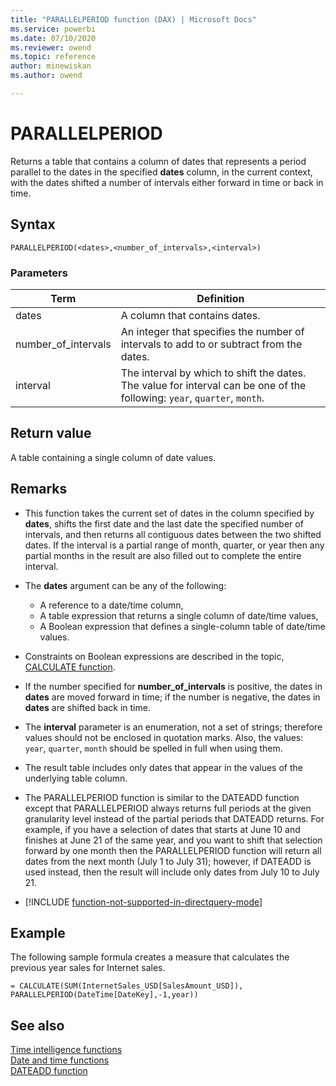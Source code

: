 ```yaml
---
title: "PARALLELPERIOD function (DAX) | Microsoft Docs"
ms.service: powerbi 
ms.date: 07/10/2020
ms.reviewer: owend
ms.topic: reference
author: minewiskan
ms.author: owend

---
```

# PARALLELPERIOD

Returns a table that contains a column of dates that represents a period parallel to the dates in the specified **dates** column, in the current context, with the dates shifted a number of intervals either forward in time or back in time.  
  
## Syntax  
  
```dax
PARALLELPERIOD(<dates>,<number_of_intervals>,<interval>)  
```
  
### Parameters  
  
|Term|Definition|  
|--------|--------------|  
|dates|A column that contains dates.|  
|number_of_intervals|An integer that specifies the number of intervals to add to or subtract from the dates.|  
|interval|The interval by which to shift the dates. The value for interval can be one of the following: `year`, `quarter`, `month`.|  
  
## Return value

A table containing a single column of date values.  
  
## Remarks

- This function takes the current set of dates in the column specified by **dates**, shifts the first date and the last date the specified number of intervals, and then returns all contiguous dates between the two shifted dates. If the interval is a partial range of month, quarter, or year then any partial months in the result are also filled out to complete the entire interval.  
  
- The **dates** argument can be any of the following:  
  - A reference to a date/time column,  
  - A table expression that returns a single column of date/time values,  
  - A Boolean expression that defines a single-column table of date/time values.  
  
- Constraints on Boolean expressions are described in the topic, [CALCULATE function](calculate-function-dax.md).  
  
- If the number specified for **number_of_intervals** is positive, the dates in **dates** are moved forward in time; if the number is negative, the dates in **dates** are shifted back in time.  
  
- The **interval** parameter is an enumeration, not a set of strings; therefore values should not be enclosed in quotation marks. Also, the values: `year`, `quarter`, `month` should be spelled in full when using them.  
  
- The result table includes only dates that appear in the values of the underlying table column.  
  
- The PARALLELPERIOD function is similar to the DATEADD function except that PARALLELPERIOD always returns full periods at the given granularity level instead of the partial periods that DATEADD returns. For example, if you have a selection of dates that starts at June 10 and finishes at June 21 of the same year, and you want to shift that selection forward by one month then the PARALLELPERIOD function will return all dates from the next month (July 1 to July 31); however, if DATEADD is used instead, then the result will include only dates from July 10 to July 21.  
  
- [!INCLUDE [function-not-supported-in-directquery-mode](includes/function-not-supported-in-directquery-mode.md)]
  
## Example

The following sample formula creates a measure that calculates the previous year sales for Internet sales.  
  
```dax
= CALCULATE(SUM(InternetSales_USD[SalesAmount_USD]), PARALLELPERIOD(DateTime[DateKey],-1,year))  
```
  
## See also

[Time intelligence functions](time-intelligence-functions-dax.md)  
[Date and time functions](date-and-time-functions-dax.md)  
[DATEADD function](dateadd-function-dax.md)  
